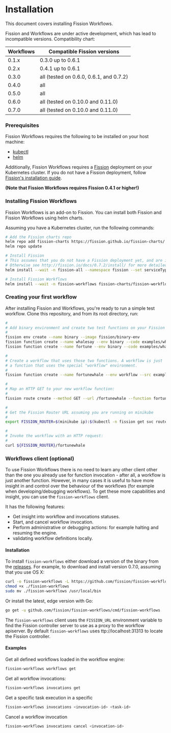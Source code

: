 # Installation

This document covers installing Fission Workflows.

Fission and Workflows are under active development, which has lead to incompatible versions.
Compatibility chart:

Workflows | Compatible Fission versions 
----------|---------------------------
0.1.x     | 0.3.0 up to 0.6.1
0.2.x     | 0.4.1 up to 0.6.1 
0.3.0     | all (tested on 0.6.0, 0.6.1, and 0.7.2)
0.4.0     | all 
0.5.0     | all 
0.6.0     | all (tested on 0.10.0 and 0.11.0)
0.7.0     | all (tested on 0.10.0 and 0.11.0)

### Prerequisites

Fission Workflows requires the following to be installed on your host machine:

- [kubectl](https://kubernetes.io/docs/tasks/tools/install-kubectl/)
- [helm](https://github.com/kubernetes/helm)

Additionally, Fission Workflows requires a [Fission](https://github.com/fission/fission) 
deployment on your Kubernetes cluster. If you do not have a Fission deployment, follow
[Fission's installation guide](https://docs.fission.io/installation/).

**(Note that Fission Workflows requires Fission 0.4.1 or higher!)**

### Installing Fission Workflows

Fission Workflows is an add-on to Fission. You can install both
Fission and Fission Workflows using helm charts.

Assuming you have a Kubernetes cluster, run the following commands:

```bash
# Add the Fission charts repo
helm repo add fission-charts https://fission.github.io/fission-charts/
helm repo update

# Install Fission 
# This assumes that you do not have a Fission deployment yet, and are installing on a standard Minikube deployment.
# Otherwise see http://fission.io/docs/0.7.2/install/ for more detailed instructions
helm install --wait -n fission-all --namespace fission --set serviceType=NodePort --set analytics=false fission-charts/fission-all --version 0.7.2

# Install Fission Workflows
helm install --wait -n fission-workflows fission-charts/fission-workflows --version 0.7.0
```

### Creating your first workflow

After installing Fission and Workflows, you're ready to run a simple
test workflow.  Clone this repository, and from its root directory, run:

```bash
#
# Add binary environment and create two test functions on your Fission setup:
#
fission env create --name binary --image fission/binary-env
fission function create --name whalesay --env binary --code examples/whales/whalesay.sh
fission function create --name fortune --env binary --code examples/whales/fortune.sh

#
# Create a workflow that uses those two functions. A workflow is just
# a function that uses the special "workflow" environment.
#
fission function create --name fortunewhale --env workflow --src examples/whales/fortunewhale.wf.yaml

#
# Map an HTTP GET to your new workflow function:
#
fission route create --method GET --url /fortunewhale --function fortunewhale

#
# Get the Fission Router URL assuming you are running on minikube
#
export FISSION_ROUTER=$(minikube ip):$(kubectl -n fission get svc router -o jsonpath='{...nodePort}')

#
# Invoke the workflow with an HTTP request:
#
curl ${FISSION_ROUTER}/fortunewhale
```

### Workflows client (optional)
To use Fission Workflows there is no need to learn any other client other than the one you already use for function invocation - after all, a workflow is just another function.
However, in many cases it is useful to have more insight in and control over the behaviour of the workflows (for example when developing/debugging workflows).
To get these more capabilities and insight, you can use the `fission-workflows` client.

It has the following features:
- Get insight into workflow and invocations statuses.
- Start, and cancel workflow invocation.
- Perform administrative or debugging actions: for example halting and resuming the engine.
- validating workflow definitions locally.

#### Installation
To install `fission-workflows` either download a version of the binary from the [releases](https://github.com/fission/fission-workflows/releases).
For example, to download and install version 0.7.0,  assuming that you use OS X:
```bash
curl -o fission-workflows -L https://github.com/fission/fission-workflows/releases/download/0.7.0/fission-workflows-osx
chmod +x ./fission-workflows
sudo mv ./fission-workflows /usr/local/bin
```

Or install the latest, edge version with Go:
```bash
go get -u github.com/fission/fission-workflows/cmd/fission-workflows
```

The `fission-workflows` client uses the `FISSION_URL` environment variable to find the Fission controller server to use as a proxy to the workflow apiserver.
By default `fission-workflows` uses ttp://localhost:31313 to locate the Fission controller.

#### Examples
Get all defined workflows loaded in the workflow engine:
```bash
fission-workflows workflows get
```

Get all workflow invocations:
```bash
fission-workflows invocations get
```

Get a specific task execution in a specific 
```bash
fission-workflows invocations <invocation-id> <task-id>
```

Cancel a workflow invocation
```bash 
fission-workflows invocations cancel <invocation-id>
```
